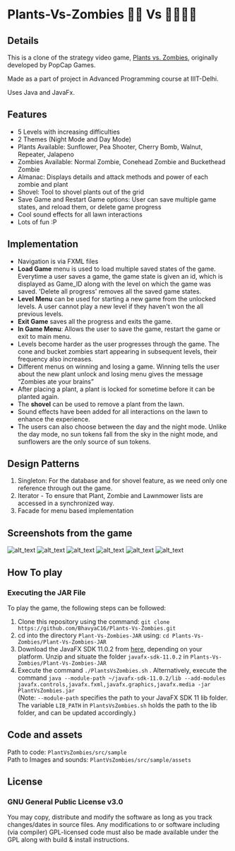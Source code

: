 # Plants-Vs-Zombies 🌱🌵 Vs 🧟‍♂️🧟‍♀️
## Details

This is a clone of the strategy video game, [Plants vs. Zombies](https://en.wikipedia.org/wiki/Plants_vs._Zombies), originally developed by PopCap Games.


Made as a part of project in Advanced Programming course at IIIT-Delhi.

Uses Java and JavaFx.

## Features
- 5 Levels with increasing difficulties
- 2 Themes (Night Mode and Day Mode)
- Plants Available: Sunflower, Pea Shooter, Cherry Bomb, Walnut, Repeater, Jalapeno
- Zombies Available: Normal Zombie, Conehead Zombie and Buckethead Zombie
- Almanac: Displays details and attack methods and power of each zombie and plant
- Shovel: Tool to shovel plants out of the grid
- Save Game and Restart Game options: User can save multiple game states, and reload them, or delete game progress
- Cool sound effects for all lawn interactions
- Lots of fun :P

## Implementation
- Navigation is via FXML files
- __Load Game__ menu is used to load multiple saved states of the game. Everytime a user saves a game, the game state is given an id, which is displayed as Game_ID along with the level on which the game was saved. 'Delete all progress' removes all the saved game states.
- __Level Menu__ can be used for starting a new game from the unlocked levels. A user cannot play a new level if they haven't won the all previous levels.
- __Exit Game__ saves all the progress and exits the game.
- __In Game Menu__: Allows the user to save the game, restart the game or exit to main menu.
- Levels become harder as the user progresses through the game. The cone and bucket zombies start appearing in subsequent levels, their frequency also increases. 
- Different menus on winning and losing a game. Winning tells the user about the new plant unlock and losing menu gives the message “Zombies ate your brains”
- After placing a plant, a plant is locked for sometime before it can be planted again.
- The __shovel__ can be used to remove a plant from the lawn.
- Sound effects have been added for all interactions on the lawn to enhance the experience.
- The users can also choose between the day and the night mode. Unlike the day mode, no sun tokens fall from the sky in the night mode, and sunflowers are the only source of sun tokens.

## Design Patterns
1. Singleton: For the database and for shovel feature, as we need only one reference through out the game.
2. Iterator - To ensure that Plant, Zombie and Lawnmower lists are accessed in a synchronized way.
3. Facade for menu based implementation


## Screenshots from the game
![alt_text](https://github.com/BhavyaC16/Plants-Vs-Zombies/blob/master/GameplayScreenshots/1.png)
![alt_text](https://github.com/BhavyaC16/Plants-Vs-Zombies/blob/master/GameplayScreenshots/4.png)
![alt_text](https://github.com/BhavyaC16/Plants-Vs-Zombies/blob/master/GameplayScreenshots/Arena.png)
![alt_text](https://github.com/BhavyaC16/Plants-Vs-Zombies/blob/master/GameplayScreenshots/2.png)
![alt_text](https://github.com/BhavyaC16/Plants-Vs-Zombies/blob/master/GameplayScreenshots/5.png)
![alt_text](https://github.com/BhavyaC16/Plants-Vs-Zombies/blob/master/GameplayScreenshots/3.png)

## How To play
### Executing the JAR File
To play the game, the following steps can be followed:
1. Clone this repository using the command: `git clone https://github.com/BhavyaC16/Plants-Vs-Zombies.git`
2. cd into the directory `Plant-Vs-Zombies-JAR` using: `cd Plants-Vs-Zombies/Plant-Vs-Zombies-JAR`
3. Download the JavaFX SDK 11.0.2 from [here](https://gluonhq.com/products/javafx/), depending on your platform. Unzip and situate the folder `javafx-sdk-11.0.2` in `Plants-Vs-Zombies/Plant-Vs-Zombies-JAR`
4. Execute the command `./PlantsVsZombies.sh` . Alternatively, execute the command `java --module-path ~/javafx-sdk-11.0.2/lib --add-modules javafx.controls,javafx.fxml,javafx.graphics,javafx.media -jar PlantVsZombies.jar`<br>
(Note: `--module-path` specifies the path to your JavaFX SDK 11 lib folder. The variable `LIB_PATH` in `PlantsVsZombies.sh` holds the path to the lib folder, and can be updated accordingly.)

## Code and assets
Path to code: `PlantVsZombies/src/sample` <br>
Path to Images and sounds: `PlantVsZombies/src/sample/assets`

## License
### GNU General Public License v3.0
You may copy, distribute and modify the software as long as you track changes/dates in source files. Any modifications to or software including (via compiler) GPL-licensed code must also be made available under the GPL along with build & install instructions.
